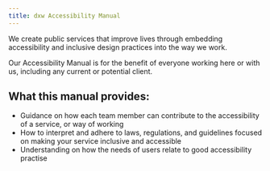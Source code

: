 ```yaml
---
title: dxw Accessibility Manual
---
```

We create public services that improve lives through embedding accessibility and inclusive design practices into the way we work. 

Our Accessibility Manual is for the benefit of everyone working here or with us, including any current or potential client.

## What this manual provides:

* Guidance on how each team member can contribute to the accessibility of a service, or way of working
* How to interpret and adhere to laws, regulations, and guidelines focused on making your service inclusive and accessible
* Understanding on how the needs of users relate to good accessibility practise